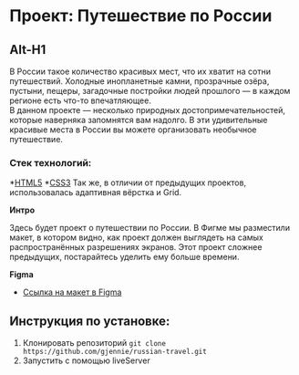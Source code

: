 # Проект: Путешествие по России
Alt-H1
------
В России такое количество красивых мест, что их хватит на сотни путешествий. Холодные инопланетные камни, прозрачные озёра, пустыни, пещеры, загадочные постройки людей прошлого — в каждом регионе есть что-то впечатляющее.  
В данном проекте — несколько природных достопримечательностей, которые наверняка запомнятся вам надолго. В эти удивительные красивые места в России вы можете организовать необычное путешествие.
### Стек технологий:
*[HTML5](https://img.shields.io/badge/-HTML5-090909?style=for-the-badge&logo=HTML5)
*[CSS3](https://img.shields.io/badge/-CSS3-090909?style=for-the-badge&logo=CSS3)
Так же, в отличии от предыдущих проектов, использовалась адаптивная вёрстка и Grid.

**Интро**

Здесь будет проект о путешествии по России.
В Фигме мы разместили макет, в котором видно, как проект должен выглядеть на самых распространённых разрешениях экранов.
Этот проект сложнее предыдущих, постарайтесь уделить ему больше времени.

**Figma**

* [Ссылка на макет в Figma](https://www.figma.com/file/5S2WSbEFL6awjVWJ0NWL8Q/Sprint-3_-Russia-_-desktop-mobile?node-id=28503%3A0)

## Инструкция по установке:
1. Клонировать репозиторий
`git clone https://github.com/gjennie/russian-travel.git`
2. Запустить с помощью liveServer